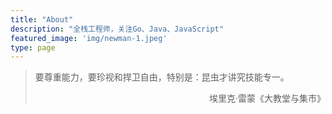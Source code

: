 ```yaml
---
title: "About"
description: "全栈工程师，关注Go、Java、JavaScript"
featured_image: 'img/newman-1.jpeg'
type: page
---
```


>要尊重能力，要珍视和捍卫自由，特别是：昆虫才讲究技能专一。
><div style="text-align: right;">埃里克·雷蒙《大教堂与集市》</div>
